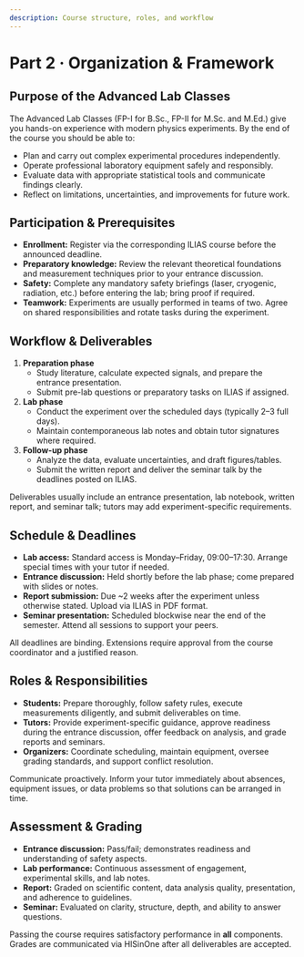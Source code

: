 ```yaml
---
description: Course structure, roles, and workflow
---
```


# Part 2 · Organization & Framework

## Purpose of the Advanced Lab Classes

The Advanced Lab Classes (FP-I for B.Sc., FP-II for M.Sc. and M.Ed.) give you hands-on experience with modern physics experiments. By the end of the course you should be able to:

* Plan and carry out complex experimental procedures independently.
* Operate professional laboratory equipment safely and responsibly.
* Evaluate data with appropriate statistical tools and communicate findings clearly.
* Reflect on limitations, uncertainties, and improvements for future work.

## Participation & Prerequisites

* **Enrollment:** Register via the corresponding ILIAS course before the announced deadline.
* **Preparatory knowledge:** Review the relevant theoretical foundations and measurement techniques prior to your entrance discussion.
* **Safety:** Complete any mandatory safety briefings (laser, cryogenic, radiation, etc.) before entering the lab; bring proof if required.
* **Teamwork:** Experiments are usually performed in teams of two. Agree on shared responsibilities and rotate tasks during the experiment.

## Workflow & Deliverables

1. **Preparation phase**
   * Study literature, calculate expected signals, and prepare the entrance presentation.
   * Submit pre-lab questions or preparatory tasks on ILIAS if assigned.
2. **Lab phase**
   * Conduct the experiment over the scheduled days (typically 2–3 full days).
   * Maintain contemporaneous lab notes and obtain tutor signatures where required.
3. **Follow-up phase**
   * Analyze the data, evaluate uncertainties, and draft figures/tables.
   * Submit the written report and deliver the seminar talk by the deadlines posted on ILIAS.

Deliverables usually include an entrance presentation, lab notebook, written report, and seminar talk; tutors may add experiment-specific requirements.

## Schedule & Deadlines

* **Lab access:** Standard access is Monday–Friday, 09:00–17:30. Arrange special times with your tutor if needed.
* **Entrance discussion:** Held shortly before the lab phase; come prepared with slides or notes.
* **Report submission:** Due \~2 weeks after the experiment unless otherwise stated. Upload via ILIAS in PDF format.
* **Seminar presentation:** Scheduled blockwise near the end of the semester. Attend all sessions to support your peers.

All deadlines are binding. Extensions require approval from the course coordinator and a justified reason.

## Roles & Responsibilities

* **Students:** Prepare thoroughly, follow safety rules, execute measurements diligently, and submit deliverables on time.
* **Tutors:** Provide experiment-specific guidance, approve readiness during the entrance discussion, offer feedback on analysis, and grade reports and seminars.
* **Organizers:** Coordinate scheduling, maintain equipment, oversee grading standards, and support conflict resolution.

Communicate proactively. Inform your tutor immediately about absences, equipment issues, or data problems so that solutions can be arranged in time.

## Assessment & Grading

* **Entrance discussion:** Pass/fail; demonstrates readiness and understanding of safety aspects.
* **Lab performance:** Continuous assessment of engagement, experimental skills, and lab notes.
* **Report:** Graded on scientific content, data analysis quality, presentation, and adherence to guidelines.
* **Seminar:** Evaluated on clarity, structure, depth, and ability to answer questions.

Passing the course requires satisfactory performance in **all** components. Grades are communicated via HISinOne after all deliverables are accepted.
